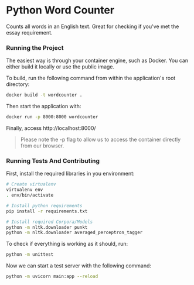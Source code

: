 # Python Word Counter

Counts all words in an English text. Great for checking if you've met the essay requirement.

### Running the Project

The easiest way is through your container engine, such as Docker. You can either build it locally or use the public image.

To build, run the following command from within the application's root directory:
```bash
docker build -t wordcounter . 
```

Then start the application with:
```bash
docker run -p 8000:8000 wordcounter
```

Finally, access http://localhost:8000/

> Please note the -p flag to allow us to access the container directly from our browser.


### Running Tests And Contributing

First, install the required libraries in you environment:
```bash
# Create virtualenv
virtualenv env
. env/bin/activate

# Install python requirements
pip install -r requirements.txt

# Install required Corpora/Models
python -m nltk.downloader punkt
python -m nltk.downloader averaged_perceptron_tagger
```

To check if everything is working as it should, run:
```bash
python -m unittest
```

Now we can start a test server with the following command:
```bash
python -m uvicorn main:app --reload
```

